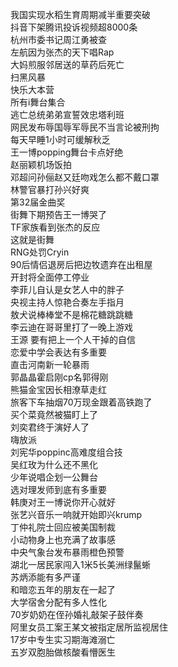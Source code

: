 我国实现水稻生育周期减半重要突破  
抖音下架腾讯投诉视频超8000条  
杭州市委书记周江勇被查  
左航因为张杰的天下唱Rap  
大妈煎服邻居送的草药后死亡  
扫黑风暴  
快乐大本营  
所有i舞台集合  
逃亡总统弟弟宣誓效忠塔利班  
网民发布辱国辱军辱民不当言论被刑拘  
每天早睡1小时可缓解秋乏  
王一博popping舞台卡点好绝  
赵丽颖机场饭拍  
邓超问孙俪赵又廷吻戏怎么都不戴口罩  
林警官暴打孙兴好爽  
第32届金曲奖  
街舞下期预告王一博哭了  
TF家族看到张杰的反应  
这就是街舞  
RNG处罚Cryin  
90后情侣退房后把边牧遗弃在出租屋  
开封将全面停工停业  
李菲儿自认是女艺人中的胖子  
央视主持人惊艳合奏左手指月  
敖犬说棒棒堂不是棉花糖跳跳糖  
李云迪在哥哥里打了一晚上游戏  
王源 要有把上一个人干掉的自信  
恋爱中学会表达有多重要  
直击河南新一轮暴雨  
郭晶晶霍启刚cp名郭得刚  
熊猫金宝因长相潦草走红  
旅客下车抽烟70万现金跟着高铁跑了  
买个菜竟然被猫盯上了  
刘奕君终于演好人了  
嗨放派  
刘宪华poppinc高难度组合技  
吴红玫为什么还不黑化  
少年说唱企划一公舞台  
选对理发师到底有多重要  
韩庚对王一博说你开心就好  
张艺兴音乐一响就开始即兴krump  
丁仲礼院士回应被美国制裁  
小动物身上也充满了故事感  
中央气象台发布暴雨橙色预警  
湖北一居民家闯入1米5长美洲绿鬣蜥  
苏炳添能有多严谨  
和暗恋五年的朋友在一起了  
大学宿舍分配有多人性化  
70岁奶奶在侄孙婚礼敲架子鼓伴奏  
阿里女员工案王某文被指定居所监视居住  
17岁中专生实习期海滩溺亡  
五岁双胞胎做核酸看懵医生  
